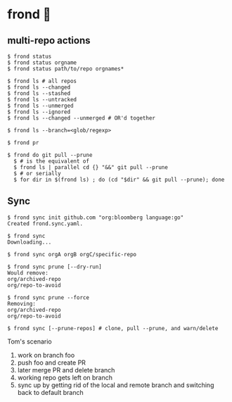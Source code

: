 # frond :palm_tree:

## multi-repo actions

```console
$ frond status
$ frond status orgname
$ frond status path/to/repo orgnames*

$ frond ls # all repos
$ frond ls --changed
$ frond ls --stashed
$ frond ls --untracked
$ frond ls --unmerged
$ frond ls --ignored
$ frond ls --changed --unmerged # OR'd together

$ frond ls --branch=<glob/regexp>

$ frond pr

$ frond do git pull --prune
  $ # is the equivalent of
  $ frond ls | parallel cd {} "&&" git pull --prune
  $ # or serially
  $ for dir in $(frond ls) ; do (cd "$dir" && git pull --prune); done
```

## Sync

```console
$ frond sync init github.com "org:bloomberg language:go"
Created frond.sync.yaml.

$ frond sync
Downloading...

$ frond sync orgA orgB orgC/specific-repo

$ frond sync prune [--dry-run]
Would remove:
org/archived-repo
org/repo-to-avoid

$ frond sync prune --force
Removing:
org/archived-repo
org/repo-to-avoid

$ frond sync [--prune-repos] # clone, pull --prune, and warn/delete
```

Tom's scenario

1. work on branch foo
2. push foo and create PR
3. later merge PR and delete branch
4. working repo gets left on branch
5. sync up by getting rid of the local and remote branch and switching back to
   default branch
